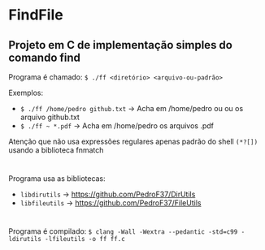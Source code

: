 # FindFile
## Projeto em C de implementação simples do comando find

Programa é chamado: `$ ./ff <diretório> <arquivo-ou-padrão>`

Exemplos:
* `$ ./ff /home/pedro github.txt` -> Acha em /home/pedro ou ou os arquivo github.txt
* `$ ./ff ~ *.pdf` -> Acha em /home/pedro os arquivos .pdf

Atenção que não usa expressões regulares apenas padrão do shell `(*?[])` usando a biblioteca fnmatch
#
Programa usa as bibliotecas:
* `libdirutils` -> https://github.com/PedroF37/DirUtils
* `libfileutils` -> https://github.com/PedroF37/FileUtils
#
Programa é compilado: `$ clang -Wall -Wextra --pedantic -std=c99 -ldirutils -lfileutils -o ff ff.c` 
